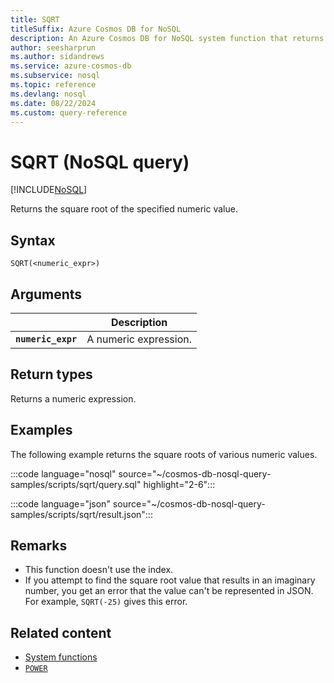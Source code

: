 ```yaml
---
title: SQRT
titleSuffix: Azure Cosmos DB for NoSQL
description: An Azure Cosmos DB for NoSQL system function that returns the square root of the specified numeric value.
author: seesharprun
ms.author: sidandrews
ms.service: azure-cosmos-db
ms.subservice: nosql
ms.topic: reference
ms.devlang: nosql
ms.date: 08/22/2024
ms.custom: query-reference
---
```


# SQRT (NoSQL query)

[!INCLUDE[NoSQL](../../includes/appliesto-nosql.md)]

Returns the square root of the specified numeric value.  

## Syntax

```nosql
SQRT(<numeric_expr>)  
```  

## Arguments

| | Description |
| --- | --- |
| **``numeric_expr``** | A numeric expression. |

## Return types

Returns a numeric expression.  
  
## Examples
  
The following example returns the square roots of various numeric values.
  
:::code language="nosql" source="~/cosmos-db-nosql-query-samples/scripts/sqrt/query.sql" highlight="2-6":::

:::code language="json" source="~/cosmos-db-nosql-query-samples/scripts/sqrt/result.json":::

## Remarks

- This function doesn't use the index.
- If you attempt to find the square root value that results in an imaginary number, you get an error that the value can't be represented in JSON. For example, ``SQRT(-25)`` gives this error.

## Related content

- [System functions](system-functions.yml)
- [``POWER``](power.md)
